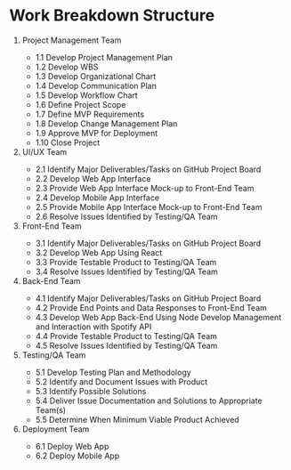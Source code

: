 <h1>Work Breakdown Structure</h1>

<ol>
<li>Project Management Team</li>
    <ul>
        <li>1.1 Develop Project Management Plan</li>
        <li>1.2 Develop WBS</li>
        <li>1.3 Develop Organizational Chart</li>
        <li>1.4 Develop Communication Plan</li>
        <li>1.5 Develop Workflow Chart</li>
        <li>1.6 Define Project Scope</li>
        <li>1.7 Define MVP Requirements</li>
        <li>1.8 Develop Change Management Plan</li>
        <li>1.9 Approve MVP for Deployment</li>
        <li>1.10 Close Project</li>
    </ul>
<li>UI/UX Team</li>
    <ul>
        <li>2.1 Identify Major Deliverables/Tasks on GitHub Project Board</li>
        <li>2.2 Develop Web App Interface</li>
        <li>2.3 Provide Web App Interface Mock-up to Front-End Team</li>
        <li>2.4 Develop Mobile App Interface</li>
        <li>2.5 Provide Mobile App Interface Mock-up to Front-End Team</li>
        <li>2.6 Resolve Issues Identified by Testing/QA Team</li>
    </ul>
<li>Front-End Team</li>
    <ul>
        <li>3.1 Identify Major Deliverables/Tasks on GitHub Project Board</li>
        <li>3.2 Develop Web App Using React</li>
        <li>3.3 Provide Testable Product to Testing/QA Team</li>
        <li>3.4 Resolve Issues Identified by Testing/QA Team</li>
    </ul>
<li>Back-End Team</li>
    <ul>
        <li>4.1 Identify Major Deliverables/Tasks on GitHub Project Board</li>
        <li>4.2 Provide End Points and Data Responses to Front-End Team</li>
        <li>4.3 Develop Web App Back-End Using Node
Develop Management and Interaction with Spotify API</li>
        <li>4.4 Provide Testable Product to Testing/QA Team</li>
        <li>4.5 Resolve Issues Identified by Testing/QA Team</li>
    </ul>
<li>Testing/QA Team</li>
    <ul>
        <li>5.1 Develop Testing Plan and Methodology</li>
        <li>5.2 Identify and Document Issues with Product</li>
        <li>5.3 Identify Possible Solutions</li>
        <li>5.4 Deliver Issue Documentation and Solutions to Appropriate Team(s)</li>
        <li>5.5 Determine When Minimum Viable Product Achieved</li>
    </ul>
<li>Deployment Team</li>
    <ul>
        <li>6.1 Deploy Web App</li>
        <li>6.2 Deploy Mobile App</li>
    </ul>
</ol>


